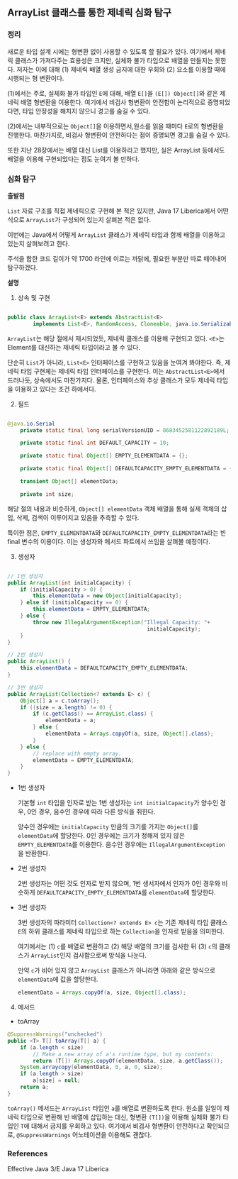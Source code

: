 ## ArrayList 클래스를 통한 제네릭 심화 탐구

### 정리

새로운 타입 설계 시에는 형변환 없이 사용할 수 있도록 할 필요가 있다. 여기에서 제네릭 클래스가 가져다주는 효용성은 크지만, 실체화 불가 타입으로 배열을 만들지는 못한다. 저자는 이에 대해 (1) 제네릭 배열 생성 금지에 대한 우회와 (2) 요소를 이용할 때에 시행되는 형 변환이다.

(1)에서는 주로, 실체화 불가 타입인 `E`에 대해, 배열 `E[]`을 `(E[]) Object[]`와 같은 제네릭 배열 형변환을 이용한다. 여기에서 비검사 형변환이 안전함이 논리적으로 증명되었다면, 타입 안정성을 해치지 않으니 경고를 숨길 수 있다.

(2)에서는 내부적으로는 `Object[]`을 이용하면서,원소를 읽을 때마다 `E`로의 형변환을 진행한다. 마찬가지로, 비검사 형변환이 안전하다는 점이 증명되면 경고를 숨길 수 있다.

또한 지난 28장에서는 배열 대신 List를 이용하라고 했지만, 실은 ArrayList 등에서도 배열을 이용해 구현되었다는 점도 눈여겨 볼 만하다.

### 심화 탐구

**출발점**

`List` 자료 구조를 직접 제네릭으로 구현해 본 적은 있지만, Java 17 Liberica에서 어떤 식으로 `ArrayList`가 구성되어 있는지 살펴본 적은 없다.

이번에는 Java에서 어떻게 `ArrayList` 클래스가 제네릭 타입과 함께 배열을 이용하고 있는지 살펴보려고 한다.

주석을 합한 코드 길이가 약 1700 라인에 이르는 까닭에, 필요한 부분만 따로 떼어내어 탐구하겠다.

**설명**

1. 상속 및 구현

```java

public class ArrayList<E> extends AbstractList<E>
        implements List<E>, RandomAccess, Cloneable, java.io.Serializable
```

`ArrayList`는 해당 절에서 제시되었듯, 제네릭 클래스를 이용해 구현되고 있다. `<E>`는 Element를 대신하는 제네릭 타입이라고 볼 수 있다.

단순히 `List`가 아니라, `List<E>` 인터페이스를 구현하고 있음을 눈여겨 봐야한다. 즉, 제네릭 타입 구현체는 제네릭 타입 인터페이스를 구현한다. 이는 `AbstractList<E>`에서 드러나듯, 상속에서도 마찬가지다. 물론, 인터페이스와 추상 클래스가 모두 제네릭 타입을 이용하고 있다는 조건 하에서다.

2. 필드

```java

@java.io.Serial
    private static final long serialVersionUID = 8683452581122892189L;

    private static final int DEFAULT_CAPACITY = 10;

    private static final Object[] EMPTY_ELEMENTDATA = {};

    private static final Object[] DEFAULTCAPACITY_EMPTY_ELEMENTDATA = {};

    transient Object[] elementData;

    private int size;

```

해당 절의 내용과 비슷하게, `Object[] elementData` 객체 배열을 통해 실제 객체의 삽입, 삭제, 검색이 이루어지고 있음을 추측할 수 있다.

특이한 점은, `EMPTY_ELEMENTDATA`와 `DEFAULTCAPACITY_EMPTY_ELEMENTDATA`라는 빈 final 변수의 이용이다. 이는 생성자와 메서드 파트에서 쓰임을 살펴볼 예정이다.

3. 생성자

```java

// 1번 생성자
public ArrayList(int initialCapacity) {
    if (initialCapacity > 0) {
        this.elementData = new Object[initialCapacity];
    } else if (initialCapacity == 0) {
        this.elementData = EMPTY_ELEMENTDATA;
    } else {
        throw new IllegalArgumentException("Illegal Capacity: "+
                                            initialCapacity);
    }
}

// 2번 생성자
public ArrayList() {
    this.elementData = DEFAULTCAPACITY_EMPTY_ELEMENTDATA;
}

// 3번 생성자
public ArrayList(Collection<? extends E> c) {
    Object[] a = c.toArray();
    if ((size = a.length) != 0) {
        if (c.getClass() == ArrayList.class) {
            elementData = a;
        } else {
            elementData = Arrays.copyOf(a, size, Object[].class);
        }
    } else {
        // replace with empty array.
        elementData = EMPTY_ELEMENTDATA;
    }
}

```

- 1번 생성자

  기본형 `int` 타입을 인자로 받는 1번 생성자는 `int initialCapacity`가 양수인 경우, 0인 경우, 음수인 경우에 따라 다른 방식을 취한다.

  양수인 경우에는 `initialCapacity` 만큼의 크기를 가지는 `Object[]`를 `elementData`에 할당한다. 0인 경우에는 크기가 정해져 있지 않은 `EMPTY_ELEMENTDATA`를 이용한다. 음수인 경우에는 `IllegalArgumentException`을 반환한다.

- 2번 생성자

  2번 생성자는 어떤 것도 인자로 받지 않으며, 1번 생서자에서 인자가 0인 경우와 비슷하게 `DEFAULTCAPACITY_EMPTY_ELEMENTDATA`를 `elementData`에 할당한다.

- 3번 생성자

  3번 생성자의 파라미터 `Collection<? extends E> c`는 기존 제네릭 타입 클래스 `E`의 하위 클래스를 제네릭 타입으로 하는 `Collection`을 인자로 받음을 의미한다.

  여기에서는 (1) `c`를 배열로 변환하고 (2) 해당 배열의 크기를 검사한 뒤 (3) `c`의 클래스가 `ArrayList`인지 검사함으로써 방식을 나눈다.

  만약 `c`가 비어 있지 않고 `ArrayList` 클래스가 아니라면 아래와 같은 방식으로 `elementData`에 값을 할당한다.

  ```java
  elementData = Arrays.copyOf(a, size, Object[].class);
  ```

4. 메서드

- toArray

```java
@SuppressWarnings("unchecked")
public <T> T[] toArray(T[] a) {
    if (a.length < size)
        // Make a new array of a's runtime type, but my contents:
        return (T[]) Arrays.copyOf(elementData, size, a.getClass());
    System.arraycopy(elementData, 0, a, 0, size);
    if (a.length > size)
        a[size] = null;
    return a;
}
```

`toArray()` 메서드는 `ArrayList` 타입인 `a`를 배열로 변환하도록 한다. 원소를 일일이 제네릭 타입으로 변환해 빈 배열에 삽입하는 대신, 형변환 `(T[])`을 이용해 실체화 불가 타입인 `T`에 대해서 금지를 우회하고 있다. 여기에서 비검사 형변환이 안전하다고 확인되므로, `@SuppressWarnings` 어노테이션을 이용해도 괜찮다.

### References

Effective Java 3/E
Java 17 Liberica